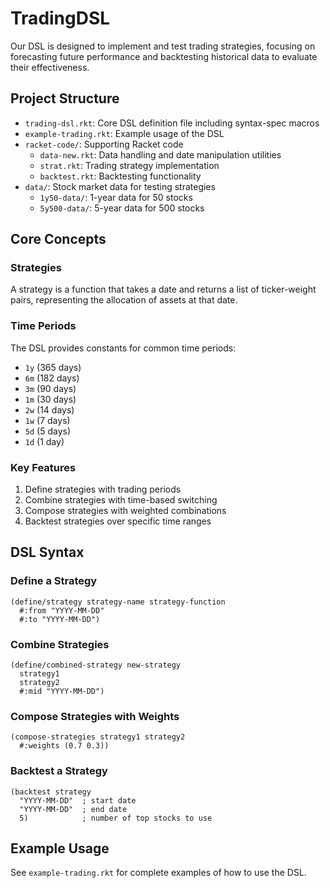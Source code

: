 # TradingDSL

Our DSL is designed to implement and test trading strategies, focusing on forecasting future performance and backtesting historical data to evaluate their effectiveness.

## Project Structure

- `trading-dsl.rkt`: Core DSL definition file including syntax-spec macros
- `example-trading.rkt`: Example usage of the DSL
- `racket-code/`: Supporting Racket code
  - `data-new.rkt`: Data handling and date manipulation utilities
  - `strat.rkt`: Trading strategy implementation
  - `backtest.rkt`: Backtesting functionality
- `data/`: Stock market data for testing strategies
  - `1y50-data/`: 1-year data for 50 stocks
  - `5y500-data/`: 5-year data for 500 stocks

## Core Concepts

### Strategies

A strategy is a function that takes a date and returns a list of ticker-weight pairs, representing the allocation of assets at that date.

### Time Periods

The DSL provides constants for common time periods:
- `1y` (365 days)
- `6m` (182 days)
- `3m` (90 days)
- `1m` (30 days)
- `2w` (14 days)
- `1w` (7 days)
- `5d` (5 days)
- `1d` (1 day)

### Key Features

1. Define strategies with trading periods
2. Combine strategies with time-based switching
3. Compose strategies with weighted combinations
4. Backtest strategies over specific time ranges

## DSL Syntax

### Define a Strategy

```racket
(define/strategy strategy-name strategy-function
  #:from "YYYY-MM-DD" 
  #:to "YYYY-MM-DD")
```

### Combine Strategies

```racket
(define/combined-strategy new-strategy
  strategy1
  strategy2
  #:mid "YYYY-MM-DD")
```

### Compose Strategies with Weights

```racket
(compose-strategies strategy1 strategy2
  #:weights (0.7 0.3))
```

### Backtest a Strategy

```racket
(backtest strategy
  "YYYY-MM-DD"  ; start date
  "YYYY-MM-DD"  ; end date
  5)            ; number of top stocks to use
```

## Example Usage

See `example-trading.rkt` for complete examples of how to use the DSL.